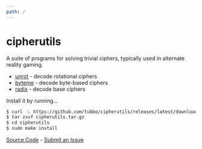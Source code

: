 ```yaml
---
path: /
---
```


# cipherutils

A suite of programs for solving trivial ciphers, typically used in
alternate reality gaming.

* [unrot][]   - decode rotational ciphers
* [byteme][]  - decode byte-based ciphers
* [radix][]   - decode base ciphers

Install it by running...

```bash
$ curl -L https://github.com/tubbo/cipherutils/releases/latest/download/cipherutils.tar.gz -o cipherutils.tar.gz
$ tar zxvf cipherutils.tar.gz
$ cd cipherutils
$ sudo make install
```

[Source Code][] - [Submit an Issue][]

[unrot]: unrot.1.html
[byteme]: byteme.1.html
[radix]: radix.1.html
[Source Code]: https://github.com/tubbo/cipherutils
[Submit an Issue]: https://github.com/tubbo/cipherutils/issues/new
